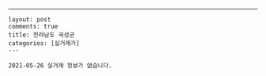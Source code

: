 ---
    layout: post
    comments: true
    title: 전라남도 곡성군
    categories: [실거래가]
    ---

    2021-05-26 실거래 정보가 없습니다.

    